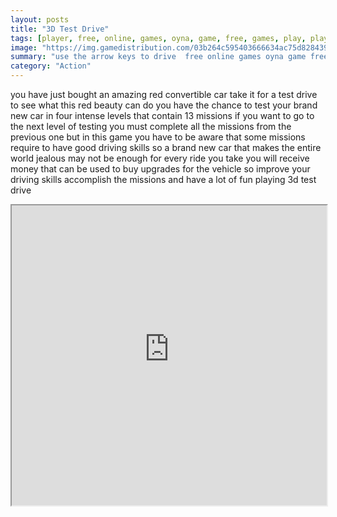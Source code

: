 ```yaml
---
layout: posts
title: "3D Test Drive"
tags: [player, free, online, games, oyna, game, free, games, play, play, games]
image: "https://img.gamedistribution.com/03b264c595403666634ac75d828439bc.jpg"
summary: "use the arrow keys to drive  free online games oyna game free games play play games"
category: "Action"
---
```


you have just bought an amazing red convertible car take it for a test drive to see what this red beauty can do you have the chance to test your brand new car in four intense levels that contain 13 missions if you want to go to the next level of testing you must complete all the missions from the previous one but in this game you have to be aware that some missions require to have good driving skills so a brand new car that makes the entire world jealous may not be enough for every ride you take you will receive money that can be used to buy upgrades for the vehicle so improve your driving skills accomplish the missions and have a lot of fun playing 3d test drive

<iframe width="100%" height="480px;" src="https://flash.gamedistribution.com?game=03b264c595403666634ac75d828439bc"></iframe>